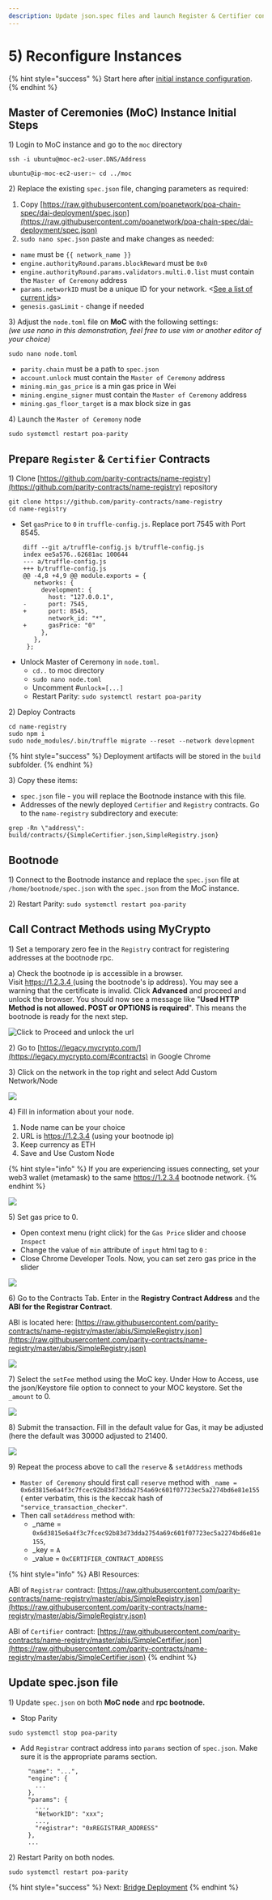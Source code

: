 ```yaml
---
description: Update json.spec files and launch Register & Certifier contracts
---
```


# 5\) Reconfigure Instances

{% hint style="success" %}
Start here after [initial instance configuration](4-configure-instances.md).
{% endhint %}

## Master of Ceremonies \(MoC\) Instance Initial Steps

1\) Login to MoC instance and go to the `moc` directory

```text
ssh -i ubuntu@moc-ec2-user.DNS/Address
```

```text
ubuntu@ip-moc-ec2-user:~ cd ../moc
```

2\) Replace the existing `spec.json` file, changing parameters as required:

1. Copy [https://raw.githubusercontent.com/poanetwork/poa-chain-spec/dai-deployment/spec.json](https://raw.githubusercontent.com/poanetwork/poa-chain-spec/dai-deployment/spec.json)
2. `sudo nano spec.json` paste and make changes as needed:

* `name` must be `{{ network_name }}`
* `engine.authorityRound.params.blockReward` must be `0x0`
* `engine.authorityRound.params.validators.multi.0.list` must contain the `Master of Ceremony` address
* `params.networkID` must be a unique ID for your network. &lt;[See a list of current ids](https://ethereum.stackexchange.com/questions/17051/how-to-select-a-network-id-or-is-there-a-list-of-network-ids)&gt;
* `genesis.gasLimit` - change if needed

3\) Adjust the `node.toml` file on **MoC** with the following settings:  
_\(we use nano in this demonstration, feel free to use vim or another editor of your choice\)_

```text
sudo nano node.toml
```

* `parity.chain` must be a path to `spec.json`
* `account.unlock` must contain the `Master of Ceremony` address
* `mining.min_gas_price` is a min gas price in Wei
* `mining.engine_signer` must contain the `Master of Ceremony` address
* `mining.gas_floor_target` is a max block size in gas

4\) Launch the `Master of Ceremony` node

```text
sudo systemctl restart poa-parity
```

## Prepare `Register` & `Certifier` Contracts

1\) Clone [https://github.com/parity-contracts/name-registry](https://github.com/parity-contracts/name-registry) repository

```text
git clone https://github.com/parity-contracts/name-registry
cd name-registry
```

* Set `gasPrice` to `0` in `truffle-config.js`. Replace port 7545 with Port 8545.

```text
    diff --git a/truffle-config.js b/truffle-config.js
    index ee5a576..62681ac 100644
    --- a/truffle-config.js
    +++ b/truffle-config.js
    @@ -4,8 +4,9 @@ module.exports = {
       networks: {
         development: {
           host: "127.0.0.1",
    -      port: 7545,
    +      port: 8545,
           network_id: "*",
    +      gasPrice: "0"
         },
       },
     };
```

* Unlock Master of Ceremony in `node.toml`. 
  * `cd..` to moc directory
  * `sudo nano node.toml`
  * Uncomment \#`unlock=[...]`
  * Restart Parity: `sudo systemctl restart poa-parity`

2\) Deploy Contracts

```text
cd name-registry
sudo npm i
sudo node_modules/.bin/truffle migrate --reset --network development
```

{% hint style="success" %}
Deployment artifacts will be stored in the `build` subfolder.
{% endhint %}

3\) Copy these items:

* `spec.json` file - you will replace the Bootnode instance with this file.
* Addresses of the newly deployed `Certifier` and `Registry` contracts. Go to the `name-registry` subdirectory and execute:

```text
grep -Rn \"address\": build/contracts/{SimpleCertifier.json,SimpleRegistry.json} 
```

## Bootnode

1\)  Connect to the Bootnode instance and replace the `spec.json` file at `/home/bootnode/spec.json` with the `spec.json` from the MoC instance.

2\) Restart Parity: `sudo systemctl restart poa-parity`

## Call Contract Methods using MyCrypto

1\) Set a temporary zero fee in the `Registry` contract for registering addresses at the bootnode rpc.

 a\) Check the bootnode ip is accessible in a browser.   
Visit [https://1.2.3.4 ](https://1.2.3.4%20) \(using the bootnode's ip address\). You may see a warning that the certificate is invalid. Click **Advanced** and proceed and unlock the browser. You should now see a message like "**Used HTTP Method is not allowed. POST or OPTIONS is required**". This means the bootnode is ready for the next step.

![Click to Proceed and unlock the url](../../.gitbook/assets/unsafe-1.png)

2\) Go to [https://legacy.mycrypto.com/](https://legacy.mycrypto.com/#contracts) in Google Chrome

3\) Click on the network in the top right and select Add Custom Network/Node

![](../../.gitbook/assets/add-custom.png)

4\) Fill in information about your node. 

1. Node name can be your choice 
2. URL is https://1.2.3.4 \(using your bootnode ip\)
3. Keep currency as ETH
4. Save and Use Custom Node

{% hint style="info" %}
If you are experiencing issues connecting, set your web3 wallet \(metamask\) to the same https://1.2.3.4  bootnode network.
{% endhint %}

![](../../.gitbook/assets/custom-2.png)

5\) Set gas price to 0. 

* Open context menu \(right click\) for the `Gas Price` slider and choose `Inspect`
* Change the value of `min` attribute of `input` html tag to `0` :
* Close Chrome Developer Tools. Now, you can set zero gas price in the slider

![](../../.gitbook/assets/0gas.gif)

6\) Go to the Contracts Tab. Enter in the **Registry Contract Address** and the **ABI for the Registrar Contract**. 

ABI is located here: [https://raw.githubusercontent.com/parity-contracts/name-registry/master/abis/SimpleRegistry.json](https://raw.githubusercontent.com/parity-contracts/name-registry/master/abis/SimpleRegistry.json)

![](../../.gitbook/assets/access1.png)

7\) Select the `setFee` method using the MoC key. Under How to Access, use the json/Keystore file option to connect to your MOC keystore. Set the `_amount` to 0.

![](../../.gitbook/assets/contract-2.png)

8\) Submit the transaction. Fill in the default value for Gas, it may be adjusted \(here the default was 30000 adjusted to 21400.

![](../../.gitbook/assets/submit-trans.png)

9\) Repeat the process above  to call the `reserve`  & `setAddress` methods

* `Master of Ceremony` should first call `reserve` method with `_name = 0x6d3815e6a4f3c7fcec92b83d73dda2754a69c601f07723ec5a2274bd6e81e155` \( enter verbatim, this is the keccak hash of  `"service_transaction_checker"`.
* Then call `setAddress` method with:
  * \_name = `0x6d3815e6a4f3c7fcec92b83d73dda2754a69c601f07723ec5a2274bd6e81e155`,
  * \_key = `A` 
  * \_value = `0xCERTIFIER_CONTRACT_ADDRESS`

{% hint style="info" %}
ABI Resources:

ABI of `Registrar` contract: [https://raw.githubusercontent.com/parity-contracts/name-registry/master/abis/SimpleRegistry.json](https://raw.githubusercontent.com/parity-contracts/name-registry/master/abis/SimpleRegistry.json)

ABI of `Certifier` contract: [https://raw.githubusercontent.com/parity-contracts/name-registry/master/abis/SimpleCertifier.json](https://raw.githubusercontent.com/parity-contracts/name-registry/master/abis/SimpleCertifier.json)
{% endhint %}

## Update spec.json file

1\) Update `spec.json` on both **MoC node** and **rpc bootnode.**

* Stop Parity

```text
sudo systemctl stop poa-parity
```

* Add `Registrar` contract address into `params` section of `spec.json`. Make sure it is the appropriate params section.

  ```text
    "name": "...",
    "engine": {
      ...
    },
    "params": {
      ...,
      "NetworkID": "xxx";
      ...,
      "registrar": "0xREGISTRAR_ADDRESS"
    },
    ...
  ```

2\) Restart Parity on both nodes.

```text
sudo systemctl restart poa-parity
```

{% hint style="success" %}
Next: [Bridge Deployment](bridge-deployment.md)
{% endhint %}




